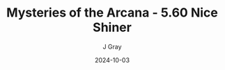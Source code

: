 ---
title: 'Mysteries of the Arcana - 5.60 Nice Shiner'
alt: 'Mysteries of the Arcana'
date: '2024-10-03'
author: 'J Gray'
artist: 'Keira'
---